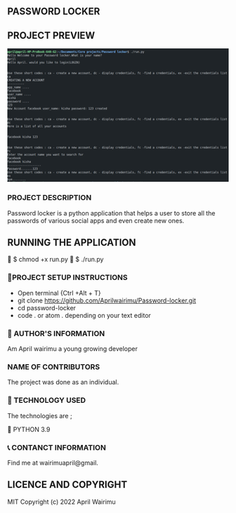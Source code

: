 ## PASSWORD LOCKER

## PROJECT PREVIEW

![PASSWORD LOCKER](assets/Screenshot%20.png)


### PROJECT DESCRIPTION
Password locker is a python application that helps a user to store  all the passwords of various social apps and even create new ones. 


## RUNNING THE APPLICATION

:small_blue_diamond: $ chmod +x run.py
:small_blue_diamond: $ ./run.py

### :pushpin:PROJECT SETUP INSTRUCTIONS

- Open terminal {Ctrl +Alt + T}
- git clone https://github.com/Aprilwairimu/Password-locker.git
- cd password-locker
- code . or atom . depending on your text editor


### :information_desk_person: AUTHOR'S INFORMATION

Am April wairimu a young growing developer

### NAME OF CONTRIBUTORS

The project was done as an individual.

### :pushpin: TECHNOLOGY USED

The technologies are ;

:small_blue_diamond: PYTHON 3.9


### :telephone_receiver: CONTANCT INFORMATION

Find me at wairimuapril@gmail.


## LICENCE AND COPYRIGHT

MIT Copyright (c) 2022 April Wairimu
